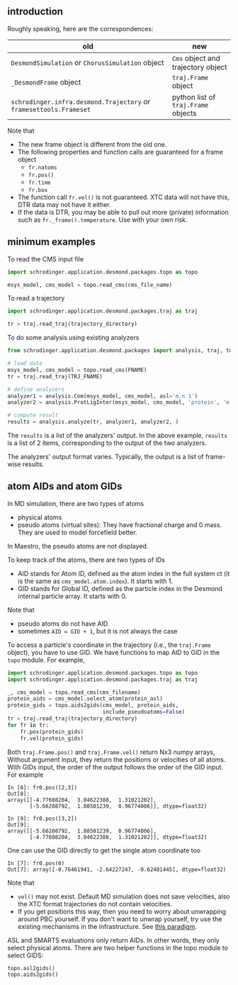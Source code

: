 ## introduction

Roughly speaking, here are the correspondences:

old | new
--- | ---
`DesmondSimulation` or `ChorusSimulation` object | `Cms` object and trajectory object
`_DesmondFrame` object | `traj.Frame` object
`schrodinger.infra.desmond.Trajectory` or `framesettools.Frameset` | python list of `traj.Frame` objects

Note that

* The new frame object is different from the old one.
* The following properties and function calls are guaranteed for a frame object
    * `fr.natoms`
    * `fr.pos()`
    * `fr.time`
    * `fr.box`
* The function call `fr.vel()` is not guaranteed. XTC data will not have this, DTR data may not have it either.
* If the data is DTR, you may be able to pull out more (private) information such as `fr._frame().temperature`. Use with your own risk.

## minimum examples

To read the CMS input file
```python
import schrodinger.application.desmond.packages.topo as topo

msys_model, cms_model = topo.read_cms(cms_file_name)
```

To read a trajectory
```python
import schrodinger.application.desmond.packages.traj as traj

tr = traj.read_traj(trajectory_directory)
```

To do some analysis using existing analyzers

```python
from schrodinger.application.desmond.packages import analysis, traj, topo

# load data
msys_model, cms_model = topo.read_cms(FNAME)
tr = traj.read_traj(TRJ_FNAME)

# define analyzers
analyzer1 = analysis.Com(msys_model, cms_model, asl='m.n 1')
analyzer2 = analysis.ProtLigInter(msys_model, cms_model, 'protein', 'm.n 2')

# compute result
results = analysis.analyze(tr, analyzer1, analyzer2, )
```

The `results` is a list of the analyzers' output.
In the above example, `results` is a list of 2 items, corresponding to the output of the two analyzers.

The analyzers' output format varies.
Typically, the output is a list of frame-wise results.

## atom AIDs and atom GIDs

In MD simulation, there are two types of atoms

* physical atoms
* pseudo atoms (virtual sites): They have fractional charge and 0 mass. They are used to model forcefield better.

In Maestro, the pseudo atoms are not displayed.

To keep track of the atoms, there are two types of IDs

* AID stands for Atom ID, defined as the atom index in the full system ct (it is the same as `cms_model.atom.index`). It starts with 1.
* GID stands for Global ID, defined as the particle index in the Desmond internal particle array. It starts with 0.

Note that

* pseudo atoms do not have AID.
* sometimes `AID = GID + 1`, but it is not always the case

To access a particle's coordinate in the trajectory (i.e., the `traj.Frame` object), you have to use GID.
We have functions to map AID to GID in the `topo` module. For example,

```python
import schrodinger.application.desmond.packages.topo as topo
import schrodinger.application.desmond.packages.traj as traj

_, cms_model = topo.read_cms(cms_filename)
protein_aids = cms_model.select_atom(protein_asl)
protein_gids = topo.aids2gids(cms_model, protein_aids,
                              include_pseudoatoms=False)
tr = traj.read_traj(trajectory_directory)
for fr in tr:
    fr.pos(protein_gids)
    fr.vel(protein_gids)
```
Both `traj.Frame.pos()` and `traj.Frame.vel()` return Nx3 numpy arrays,
Without argument input, they return the positions or velocities of all atoms.
With GIDs input, the order of the output follows the order of the GID input.
For example 

```
In [8]: fr0.pos([2,3])
Out[8]:
array([[-4.77608204,  3.04622388,  1.31021202],
       [-5.66208792,  1.88501239,  0.96774006]], dtype=float32)

In [9]: fr0.pos([3,2])
Out[9]:
array([[-5.66208792,  1.88501239,  0.96774006],
       [-4.77608204,  3.04622388,  1.31021202]], dtype=float32)
```

One can use the GID directly to get the single atom coordinate too
```
In [7]: fr0.pos(0)
Out[7]: array([-0.76461941, -2.64227247, -0.62481445], dtype=float32)
```


Note that

* `vel()` may not exist. Default MD simulation does not save velocities, also the XTC format trajectories do not contain velocities.
* If you get positions this way, then you need to worry about unwrapping around PBC yourself. If you don't want to unwrap yourself, try use the existing mechanisms in the infrastructure. See [this paradigm](/paradigms/#try-avoid-unwrap-coordinates-around-periodic-boundary-conditions-yourself).

ASL and SMARTS evaluations only return AIDs. In other words, they only select physical atoms.
There are two helper functions in the topo module to select GIDS:
```
topo.asl2gids()
topo.aids2gids()
```

